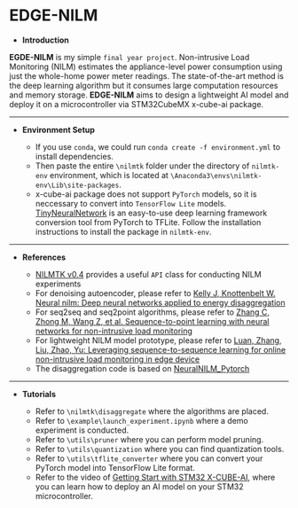 # EDGE-NILM

- **Introduction**

**EGDE-NILM** is my simple `final year project`. Non-intrusive Load Monitoring (NILM) estimates the appliance-level power consumption using just the whole-home power meter readings. The state-of-the-art method is the deep learning algorithm but it consumes large computation resources and memory storage. **EDGE-NILM** aims to design a lightweight AI model and deploy it on a microcontroller via STM32CubeMX x-cube-ai package.

---    

- **Environment Setup**  

    - If you use `conda`, we could run `conda create -f environment.yml` to install dependencies.
    - Then paste the entire `\nilmtk` folder under the directory of `nilmtk-env` environment, which is located at `\Anaconda3\envs\nilmtk-env\Lib\site-packages`.
    - x-cube-ai package does not support `PyTorch` models, so it is neccessary to convert into `TensorFlow Lite` models. [TinyNeuralNetwork](https://github.com/alibaba/TinyNeuralNetwork) is an easy-to-use deep learning framework conversion tool from PyTorch to TFLite. Follow the installation instructions to install the package in `nilmtk-env`.

---

- **References**

    - [NILMTK v0.4](https://github.com/nilmtk/nilmtk) provides a useful `API` class for conducting NILM experiments
    - For denoising autoencoder, please refer to [Kelly J, Knottenbelt W. Neural nilm: Deep neural networks applied to energy disaggregation](https://arxiv.org/abs/1507.06594)
    - For seq2seq and seq2point algorithms, please refer to [Zhang C, Zhong M, Wang Z, et al. Sequence-to-point learning with neural networks for non-intrusive load monitoring](https://arxiv.org/abs/1612.09106)
    - For lightweight NILM model prototype, please refer to [Luan, Zhang, Liu, Zhao, Yu: Leveraging sequence-to-sequence learning for online non-intrusive load monitoring in edge device](https://www.sciencedirect.com/science/article/pii/S0142061522009061)
    - The disaggregation code is based on [NeuralNILM_Pytorch](https://github.com/Ming-er/NeuralNILM_Pytorch)
---
- **Tutorials**

    - Refer to `\nilmtk\disaggregate` where the algorithms are placed.
    - Refer to `\example\launch_experiment.ipynb` where a demo experiment is conducted.
    - Refer to `\utils\pruner` where you can perform model pruning.
    - Refer to `\utils\quantization` where you can find quantization tools.
    - Refer to `\utils\tflite_converter` where you can convert your PyTorch model into TensorFlow Lite format. 
    - Refer to the video of [Getting Start with STM32 X-CUBE-AI](https://www.youtube.com/watch?v=crJcDqIUbP4&t=654s), where you can learn how to deploy an AI model on your STM32 microcontroller.